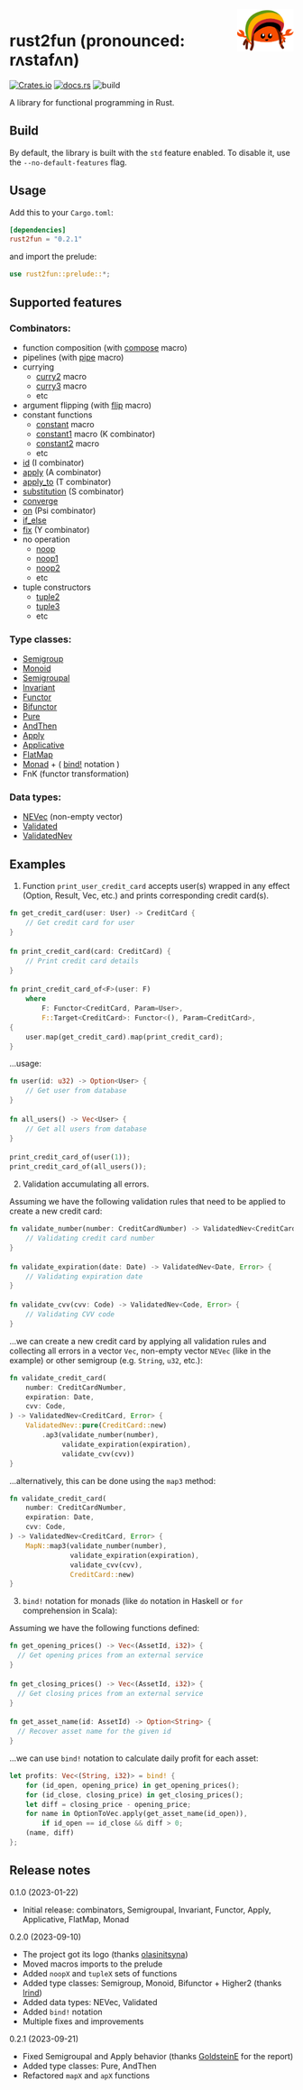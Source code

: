 <img align="right" height="75" src="./rust2fun.svg">

# rust2fun (pronounced: rʌstafʌn)

[![Crates.io](https://img.shields.io/crates/v/rust2fun.svg)](https://crates.io/crates/rust2fun)
[![docs.rs](https://img.shields.io/docsrs/rust2fun)](https://docs.rs/rust2fun/0.2.1/rust2fun/)
![build](https://github.com/chapiteau-team/rust2fun/actions/workflows/rust.yml/badge.svg)

A library for functional programming in Rust.

## Build

By default, the library is built with the `std` feature enabled. To disable it, use the `--no-default-features` flag.

## Usage

Add this to your `Cargo.toml`:

```toml
[dependencies]
rust2fun = "0.2.1"
```

and import the prelude:

```rust
use rust2fun::prelude::*;
```

## Supported features

### Combinators:

- function composition (with [compose](https://docs.rs/rust2fun/0.2.1/rust2fun/macro.compose.html) macro)
- pipelines (with [pipe](https://docs.rs/rust2fun/0.2.1/rust2fun/macro.pipe.html) macro)
- currying
    - [curry2](https://docs.rs/rust2fun/0.2.1/rust2fun/macro.curry2.html) macro
    - [curry3](https://docs.rs/rust2fun/0.2.1/rust2fun/macro.curry3.html) macro
    - etc
- argument flipping (with [flip](https://docs.rs/rust2fun/0.2.1/rust2fun/macro.flip.html) macro)
- constant functions
    - [constant](https://docs.rs/rust2fun/0.2.1/rust2fun/macro.constant.html) macro
    - [constant1](https://docs.rs/rust2fun/0.2.1/rust2fun/macro.constant1.html) macro (K combinator)
    - [constant2](https://docs.rs/rust2fun/0.2.1/rust2fun/macro.constant2.html) macro
    - etc
- [id](https://docs.rs/rust2fun/0.2.1/rust2fun/combinator/fn.id.html) (I combinator)
- [apply](https://docs.rs/rust2fun/0.2.1/rust2fun/combinator/fn.apply.html) (A combinator)
- [apply_to](https://docs.rs/rust2fun/0.2.1/rust2fun/combinator/fn.apply_to.html) (T combinator)
- [substitution](https://docs.rs/rust2fun/0.2.1/rust2fun/combinator/fn.substitution.html) (S combinator)
- [converge](https://docs.rs/rust2fun/0.2.1/rust2fun/combinator/fn.converge.html)
- [on](https://docs.rs/rust2fun/0.2.1/rust2fun/combinator/fn.on.html) (Psi combinator)
- [if_else](https://docs.rs/rust2fun/0.2.1/rust2fun/combinator/fn.if_else.html)
- [fix](https://docs.rs/rust2fun/0.2.1/rust2fun/combinator/fn.fix.html) (Y combinator)
- no operation
    - [noop](https://docs.rs/rust2fun/0.2.1/rust2fun/combinator/fn.noop.html)
    - [noop1](https://docs.rs/rust2fun/0.2.1/rust2fun/combinator/fn.noop1.html)
    - [noop2](https://docs.rs/rust2fun/0.2.1/rust2fun/combinator/fn.noop2.html)
    - etc
- tuple constructors
    - [tuple2](https://docs.rs/rust2fun/0.2.1/rust2fun/combinator/fn.tuple2.html)
    - [tuple3](https://docs.rs/rust2fun/0.2.1/rust2fun/combinator/fn.tuple3.html)
    - etc

### Type classes:

- [Semigroup](https://docs.rs/rust2fun/0.2.1/rust2fun/semigroup/trait.Semigroup.html)
- [Monoid](https://docs.rs/rust2fun/0.2.1/rust2fun/monoid/trait.Monoid.html)
- [Semigroupal](https://docs.rs/rust2fun/0.2.1/rust2fun/semigroupal/trait.Semigroupal.html)
- [Invariant](https://docs.rs/rust2fun/0.2.1/rust2fun/invariant/trait.Invariant.html)
- [Functor](https://docs.rs/rust2fun/0.2.1/rust2fun/functor/trait.Functor.html)
- [Bifunctor](https://docs.rs/rust2fun/0.2.1/rust2fun/bifunctor/trait.Bifunctor.html)
- [Pure](https://docs.rs/rust2fun/0.2.1/rust2fun/pure/trait.Pure.html)
- [AndThen](https://docs.rs/rust2fun/0.2.1/rust2fun/and_then/trait.AndThen.html)
- [Apply](https://docs.rs/rust2fun/0.2.1/rust2fun/apply/trait.Apply.html)
- [Applicative](https://docs.rs/rust2fun/0.2.1/rust2fun/applicative/trait.Applicative.html)
- [FlatMap](https://docs.rs/rust2fun/0.2.1/rust2fun/flatmap/trait.FlatMap.html)
- [Monad](https://docs.rs/rust2fun/0.2.1/rust2fun/monad/trait.Monad.html) + ( [bind!](https://docs.rs/rust2fun/0.2.1/rust2fun/macro.bind.html) notation )
- FnK (functor transformation)

### Data types:

- [NEVec](https://docs.rs/rust2fun/0.2.1/rust2fun/data/ne_vec/struct.NEVec.html) (non-empty vector)
- [Validated](https://docs.rs/rust2fun/0.2.1/rust2fun/data/validated/enum.Validated.html)
- [ValidatedNev](https://docs.rs/rust2fun/0.2.1/rust2fun/data/validated/type.ValidatedNev.html)

## Examples

1. Function `print_user_credit_card` accepts user(s) wrapped in any effect (Option, Result, Vec, etc.) and prints
   corresponding credit card(s).

```rust
fn get_credit_card(user: User) -> CreditCard {
    // Get credit card for user
}

fn print_credit_card(card: CreditCard) {
    // Print credit card details
}

fn print_credit_card_of<F>(user: F)
    where
        F: Functor<CreditCard, Param=User>,
        F::Target<CreditCard>: Functor<(), Param=CreditCard>,
{
    user.map(get_credit_card).map(print_credit_card);
}
```

...usage:

```rust
fn user(id: u32) -> Option<User> {
    // Get user from database
}

fn all_users() -> Vec<User> {
    // Get all users from database
}

print_credit_card_of(user(1));
print_credit_card_of(all_users());
```

2. Validation accumulating all errors.

Assuming we have the following validation rules that need to be applied to create a new credit card:

```rust
fn validate_number(number: CreditCardNumber) -> ValidatedNev<CreditCardNumber, Error> {
    // Validating credit card number
}

fn validate_expiration(date: Date) -> ValidatedNev<Date, Error> {
    // Validating expiration date
}

fn validate_cvv(cvv: Code) -> ValidatedNev<Code, Error> {
    // Validating CVV code
}
```

...we can create a new credit card by applying all validation rules and collecting all errors in a vector `Vec`,
non-empty vector `NEVec` (like in the example) or other semigroup (e.g. `String`, `u32`, etc.):

```rust
fn validate_credit_card(
    number: CreditCardNumber,
    expiration: Date,
    cvv: Code,
) -> ValidatedNev<CreditCard, Error> {
    ValidatedNev::pure(CreditCard::new)
        .ap3(validate_number(number),
             validate_expiration(expiration),
             validate_cvv(cvv))
}
```

...alternatively, this can be done using the `map3` method:

```rust
fn validate_credit_card(
    number: CreditCardNumber,
    expiration: Date,
    cvv: Code,
) -> ValidatedNev<CreditCard, Error> { 
    MapN::map3(validate_number(number),
               validate_expiration(expiration),
               validate_cvv(cvv),
               CreditCard::new)
}
```

3. `bind!` notation for monads (like `do` notation in Haskell or `for` comprehension in Scala):

Assuming we have the following functions defined:

```rust
fn get_opening_prices() -> Vec<(AssetId, i32)> {
  // Get opening prices from an external service
}

fn get_closing_prices() -> Vec<(AssetId, i32)> {
  // Get closing prices from an external service
}

fn get_asset_name(id: AssetId) -> Option<String> {
  // Recover asset name for the given id
}
```

...we can use `bind!` notation to calculate daily profit for each asset:

```rust
let profits: Vec<(String, i32)> = bind! {
    for (id_open, opening_price) in get_opening_prices();
    for (id_close, closing_price) in get_closing_prices();
    let diff = closing_price - opening_price;
    for name in OptionToVec.apply(get_asset_name(id_open)),
        if id_open == id_close && diff > 0;
    (name, diff)
};
```

## Release notes

0.1.0 (2023-01-22)

- Initial release: combinators, Semigroupal, Invariant, Functor, Apply, Applicative, FlatMap, Monad

0.2.0 (2023-09-10)

- The project got its logo (thanks [olasinitsyna](https://www.behance.net/olasinitsyna))
- Moved macros imports to the prelude
- Added `noopX` and `tupleX` sets of functions
- Added type classes: Semigroup, Monoid, Bifunctor + Higher2 (thanks [lrind](https://github.com/lrind))
- Added data types: NEVec, Validated
- Added `bind!` notation
- Multiple fixes and improvements

0.2.1 (2023-09-21)

- Fixed Semigroupal and Apply behavior (thanks [GoldsteinE](https://github.com/GoldsteinE) for the report)
- Added type classes: Pure, AndThen
- Refactored `mapX` and `apX` functions
